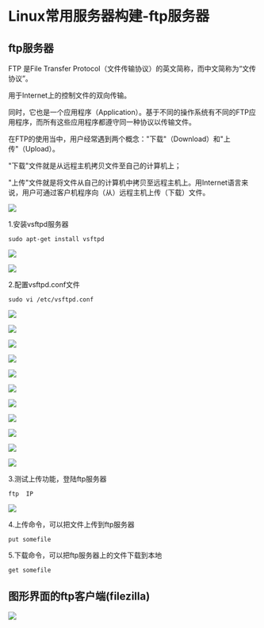 # Linux常用服务器构建-ftp服务器

## ftp服务器

FTP 是File Transfer Protocol（文件传输协议）的英文简称，而中文简称为“文传协议”。

用于Internet上的控制文件的双向传输。

同时，它也是一个应用程序（Application）。基于不同的操作系统有不同的FTP应用程序，而所有这些应用程序都遵守同一种协议以传输文件。

在FTP的使用当中，用户经常遇到两个概念："下载"（Download）和"上传"（Upload）。

"下载"文件就是从远程主机拷贝文件至自己的计算机上；

"上传"文件就是将文件从自己的计算机中拷贝至远程主机上。用Internet语言来说，用户可通过客户机程序向（从）远程主机上传（下载）文件。

![](/linux/media/14934226357576/01-linux基础-99.jpeg)

1.安装vsftpd服务器

```
sudo apt-get install vsftpd
```

![](/linux/media/14934226357576/01-linux基础-100.png)

![](/linux/media/14934226357576/01-linux基础-101.png)


2.配置vsftpd.conf文件

```
sudo vi /etc/vsftpd.conf
```
![](/linux/media/14934226357576/01-linux基础-102.png)

![](/linux/media/14934226357576/01-linux基础-103.png)

![](/linux/media/14934226357576/01-linux基础-104.png)

![](/linux/media/14934226357576/01-linux基础-105.png)

![](/linux/media/14934226357576/01-linux基础-106.png)

![](/linux/media/14934226357576/01-linux基础-107.png)

![](/linux/media/14934226357576/01-linux基础-108.png)

![](/linux/media/14934226357576/01-linux基础-109.png)

![](/linux/media/14934226357576/01-linux基础-110.png)

![](/linux/media/14934226357576/01-linux基础-111.png)

![](/linux/media/14934226357576/01-linux基础-112.png)



3.测试上传功能，登陆ftp服务器

```
ftp  IP
```

![](/linux/media/14934226357576/01-linux基础-113.png)


4.上传命令，可以把文件上传到ftp服务器

```
put somefile
```

5.下载命令，可以把ftp服务器上的文件下载到本地

```
get somefile
```

## 图形界面的ftp客户端(filezilla)

![](/linux/media/14934226357576/01-linux基础-114.png)